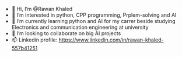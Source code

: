 - 👋 Hi, I’m @Rawan Khaled
- 👀 I’m interested in python, CPP programming, Prplem-solving and AI
- 🌱 I’m currently learning python and AI for my carrer beside studying Electronics and communication engineering at university
- 💞️ I’m looking to collaborate on big AI projects
- 📫 Linkedin profile: https://www.linkedin.com/in/rawan-khaled-557b41251
